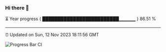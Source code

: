 ### Hi there 👋

⏳ Year progress { █████████████████████████▁▁▁▁▁ } 86.51 %

---

⏰ Updated on Sun, 12 Nov 2023 18:11:56 GMT

![Progress Bar CI](https://github.com/liununu/liununu/workflows/Progress%20Bar%20CI/badge.svg)
